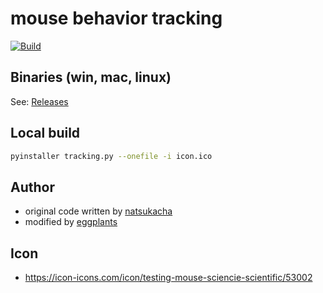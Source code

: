 # mouse behavior tracking

[![Build](https://github.com/eggplants/mice-behavior-tracking/actions/workflows/build.yml/badge.svg)](https://github.com/eggplants/mice-behavior-tracking/actions/workflows/build.yml)

## Binaries (win, mac, linux)

See: [Releases](https://github.com/eggplants/mice-behavior-tracking/releases)

## Local build

```bash
pyinstaller tracking.py --onefile -i icon.ico
```

## Author

- original code written by [natsukacha](https://github.com/natsukacha)
- modified by [eggplants](https://github.com/eggplants)

## Icon

- <https://icon-icons.com/icon/testing-mouse-sciencie-scientific/53002>
